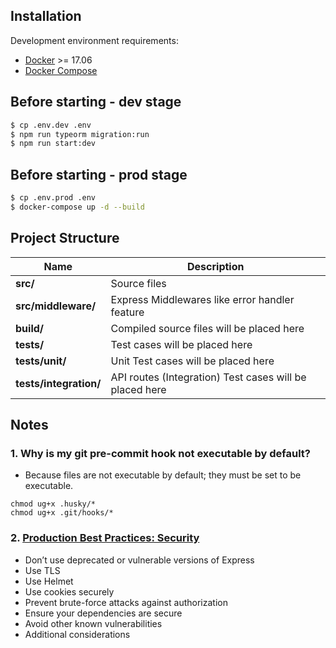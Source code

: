 ## Installation

Development environment requirements:
- [Docker](https://www.docker.com) >= 17.06
- [Docker Compose](https://docs.docker.com/compose/install/)

## Before starting - dev stage
```bash
$ cp .env.dev .env
$ npm run typeorm migration:run
$ npm run start:dev
```

## Before starting - prod stage
```bash
$ cp .env.prod .env
$ docker-compose up -d --build
```

## Project Structure

| Name                              | Description |
| --------------------------------- | ----------- |
| **src/**                          | Source files |
| **src/middleware/**               | Express Middlewares like error handler feature |
| **build/**                        | Compiled source files will be placed here |
| **tests/**                        | Test cases will be placed here |
| **tests/unit/**             | Unit Test cases will be placed here  |
| **tests/integration/**      | API routes (Integration) Test cases will be placed here|

## Notes

### 1. Why is my git pre-commit hook not executable by default?

- Because files are not executable by default; they must be set to be executable.

```
chmod ug+x .husky/*
chmod ug+x .git/hooks/*
```

### 2. [Production Best Practices: Security](https://expressjs.com/en/advanced/best-practice-security.html)

- Don’t use deprecated or vulnerable versions of Express
- Use TLS
- Use Helmet
- Use cookies securely
- Prevent brute-force attacks against authorization
- Ensure your dependencies are secure
- Avoid other known vulnerabilities
- Additional considerations

